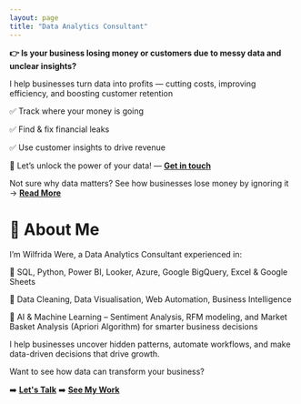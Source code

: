 ```yaml
---
layout: page
title: "Data Analytics Consultant" 
---
```


**👉 Is your business losing money or customers due to messy data and unclear insights?**

I help businesses turn data into profits — cutting costs, improving efficiency, and boosting customer retention

✅ Track where your money is going

✅ Find & fix financial leaks

✅ Use customer insights to drive revenue

🚀 Let’s unlock the power of your data! — **[Get in touch](https://www.wilfridawere.com/contact/)**

Not sure why data matters? See how businesses lose money by ignoring it → **[Read More](https://www.wilfridawere.com/TheSilentKillerofBusinesses-UnusedData/)**

# 👋 About Me

I’m Wilfrida Were, a Data Analytics Consultant experienced in:

🔹 SQL, Python, Power BI, Looker, Azure, Google BigQuery, Excel & Google Sheets

🔹 Data Cleaning, Data Visualisation, Web Automation, Business Intelligence

🔹 AI & Machine Learning – Sentiment Analysis, RFM modeling, and Market Basket Analysis (Apriori Algorithm) for smarter business decisions

I help businesses uncover hidden patterns, automate workflows, and make data-driven decisions that drive growth.

Want to see how data can transform your business?

➡️ **[Let's Talk](https://www.wilfridawere.com/contact/)**
➡️ **[See My Work](https://www.wilfridawere.com/portfolio/)**
